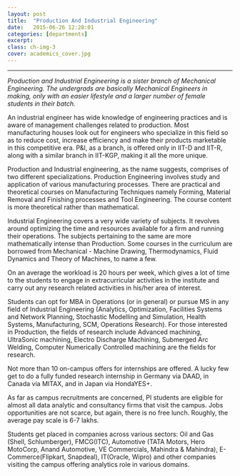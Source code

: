 ```yaml
---
layout: post
title:  "Production And Industrial Engineering"
date:   2015-06-26 12:28:01
categories: [departments]
excerpt: 
class: ch-img-3
cover: academics_cover.jpg
--- 	
```

--------------------------------
_Production and Industrial Engineering is a sister branch of Mechanical Engineering. The
undergrads are basically Mechanical Engineers in making, only with an easier lifestyle and a 
larger number of female students in their batch._

An industrial engineer has wide knowledge of engineering practices and is aware of 
management challenges related to production. Most manufacturing houses look out for 
engineers who specialize in this field so as to reduce cost, increase efficiency and make their 
products marketable in this competitive era. P&I, as a branch, is offered only in IIT-D and IIT-R, 
along with a similar branch in IIT-KGP, making it all the more unique.

Production and Industrial engineering, as the name suggests, comprises of two different 
specializations. Production Engineering involves study and application of various manufacturing 
processes. There are practical and theoretical courses on Manufacturing Techniques namely 
Forming, Material Removal and Finishing processes and Tool Engineering. The course content is 
more theoretical rather than mathematical.

Industrial Engineering covers a very wide variety of subjects. It revolves around optimizing the 
time and resources available for a firm and running their operations. The subjects pertaining to 
the same are more mathematically intense than Production. Some courses in the curriculum 
are borrowed from Mechanical - Machine Drawing, Thermodynamics, Fluid Dynamics and 
Theory of Machines, to name a few.

On an average the workload is 20 hours per week, which gives a lot of time to the students to 
engage in extracurricular activities in the institute and carry out any research related activities 
in his/her area of interest.

Students can opt for MBA in Operations (or in general) or pursue MS in any field of Industrial 
Engineering (Analytics, Optimization, Facilities Systems and Network Planning, Stochastic 
Modelling and Simulation, Health Systems, Manufacturing, SCM, Operations Research).
For those interested in Production, the fields of research include Advanced machining, 
UltraSonic machining, Electro Discharge Machining, Submerged Arc Welding, Computer 
Numerically Controlled machining are the fields for research.

Not more than 10 on-campus offers for internships are offered. A lucky few get to do a fully 
funded research internship in Germany via DAAD, in Canada via MITAX, and in Japan via 
HondaYES+.

As far as campus recruitments are concerned, PI students are eligible for almost all data 
analytic and consultancy firms that visit the campus. Jobs opportunities are not scarce, but 
again, there is no free lunch. Roughly, the average pay scale is 6-7 lakhs.  

Students get placed in companies across various sectors: Oil and Gas (Shell, Schlumberger), 
FMCG(ITC), Automotive (TATA Motors, Hero MotoCorp, Anand Automotive, VE Commercials, 
Mahindra & Mahindra), E-Commerce(Flipkart, Snapdeal), IT(Oracle, Wipro) and other 
companies visiting the campus offering analytics role in various domains.


